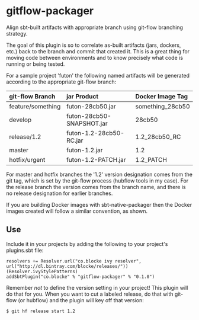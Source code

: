 # gitflow-packager
Align sbt-built artifacts with appropriate branch using git-flow branching strategy.

The goal of this plugin is so to correlate as-built artifacts (jars, dockers, etc.) back to the branch and commit that created it.  This is a great thing for moving code between environments and to know precisely what code is running or being tested.

For a sample project 'futon' the following named artifacts will be generated according to the appropriate git-flow branch:

| git-flow Branch  | jar Product | Docker Image Tag |
| :------------ |:---------- | :--------------- |
| feature/something      | futon-28cb50.jar | something_28cb50
| develop      | futon-28cb50-SNAPSHOT.jar | 28cb50
| release/1.2 | futon-1.2-28cb50-RC.jar | 1.2_28cb50_RC
| master | futon-1.2.jar | 1.2
| hotfix/urgent | futon-1.2-PATCH.jar | 1.2_PATCH

For master and hotfix branches the '1.2' version designation comes from the git tag, which is set by the git-flow process (hubflow tools in my case).  For the release branch the version comes from the branch name, and there is no release designation for earlier branches.

If you are building Docker images with sbt-native-packager then the Docker images created will follow a similar convention, as shown.

## Use

Include it in your projects by adding the following to your project's plugins.sbt file:

    resolvers += Resolver.url("co.blocke ivy resolver", url("http://dl.bintray.com/blocke/releases/"))(Resolver.ivyStylePatterns)
    addSbtPlugin("co.blocke" % "gitflow-packager" % "0.1.0")

Remember *not* to define the version setting in your project!  This plugin will do that for you.  When you want to cut a labeled release, do that with git-flow (or hubflow) and the plugin will key off that version:

    $ git hf release start 1.2

